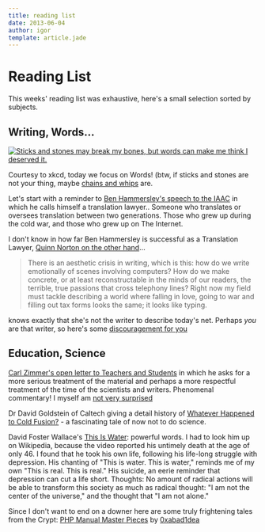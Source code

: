 ```yaml
---
title: reading list
date: 2013-06-04
author: igor
template: article.jade
---
```


# Reading List

This weeks' reading list was exhaustive, here's a small selection sorted by subjects.

## Writing, Words…

[![Sticks and stones may break my bones, but words can make me think I deserved it.](http://imgs.xkcd.com/comics/sticks_and_stones.png)](http://xkcd.com/1216/ "Sticks and stones may break my bones, but words can make me think I deserved it.")

Courtesy to xkcd, today we focus on Words! (btw, if sticks and stones are not your thing, maybe [chains and whips](https://www.youtube.com/watch?v=KdS6HFQ_LUc) are.

Let's start with a reminder to [Ben Hammersley's speech to the IAAC](https://www.benhammersley.com/2011/09/my-speech-to-the-iaac/) in which he calls himself a translation lawyer..
Someone who translates or oversees translation between two generations.
Those who grew up during the cold war, and those who grew up on The Internet.

I don't know in how far Ben Hammersley is successful as a Translation Lawyer, [Quinn Norton on the other hand](http://www.quinnnorton.com/)…

> There is an aesthetic crisis in writing, which is this: how do we write emotionally of scenes involving computers? How do we make concrete, or at least reconstructable in the minds of our readers, the terrible, true passions that cross telephony lines? Right now my field must tackle describing a world where falling in love, going to war and filling out tax forms looks the same; it looks like typing.

knows exactly that she's not the writer to describe today's net.
Perhaps *you* are that writer, so here's some [discouragement for you](http://lhote.blogspot.co.at/2013/06/discouragement-for-young-writers.html)

## Education, Science

[Carl Zimmer's open letter to Teachers and Students](http://phenomena.nationalgeographic.com/2013/05/31/an-open-letter-to-science-students-and-science-teachers/) in which he asks for a more serious treatment of the material and perhaps a more respectful treatment of the time of the scientists and writers.
Phenomenal commentary! I myself am [not very surprised](/2010/03/20/newbies-on-the-internet-vs-other-fields#update-2013-06-02)

Dr David Goldstein of Caltech giving a detail history of [Whatever Happened to Cold Fusion?](http://www.its.caltech.edu/~dg/fusion_art.html) - a fascinating tale of now not to do science.

David Foster Wallace's [This Is Water](https://www.youtube.com/watch?v=SFt7EzpsZQo): powerful words.
I had to look him up on Wikipedia, because the video reported his untimely death at the age of only 46.
I found that he took his own life, following his life-long struggle with depression.
His chanting of "This is water.
This is water," reminds me of my own "This is real.
This is real." His suicide, an eerie reminder that depression can cut a life short.
Thoughts: No amount of radical actions will be able to transform this society as much as radical thought: "I am not the center of the universe," and the thought that "I am not alone."

Since I don't want to end on a downer here are some truly frightening tales from the Crypt: [PHP Manual Master Pieces](http://phpmanualmasterpieces.tumblr.com/) by [0xabad1dea](http://0xabad1dea.github.io/)
